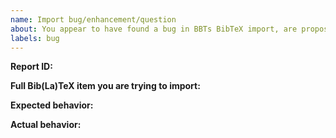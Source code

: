```yaml
---
name: Import bug/enhancement/question
about: You appear to have found a bug in BBTs BibTeX import, are proposing an enhancement to the import, or have a question about importing BibTeX.
labels: bug
---
```


<!--
*Please verify **all** of the below before submitting*:

1. you have picked the right category for the issue in the previous screen.
2. You are on the latest release of Zotero
3. in the Zotero addons screen you can see that you have the latest release of BBT (https://github.com/retorquere/zotero-better-bibtex/releases/latest)
4. you are posting a single bug or feature request.
5. the issue has a subject that succinctly describes the problem or question.
6. you are available for follow-up questions and testing.
7. you have attached a copy of the BibTeX you were trying to import to this issue.
8. you have included an error-report ID here generated by restarting Zotero with debugging enabled (Help -> Debug Output Logging -> Restart with logging enabled), reproducing your problem, and selecting "Report Better BibTeX error" from the help menu.

Picking the right issue category is really important. Each category (`Export`, `General error`, `Import`, `Key generation`, `Question`) has different instructions for gathering the data necessary required to resolve the issue you are experiencing

The error-report is important; it gives me your current BBT settings and a log of what Zotero was doing at the time of import. Without it, I'm effectively blind.

-->

**Report ID:**

**Full Bib(La)TeX item you are trying to import:**

**Expected behavior:**

**Actual behavior:**

